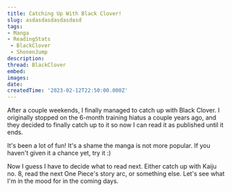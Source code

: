 ```yaml
---
title: Catching Up With Black Clover!
slug: asdasdasdasdasdasd
tags:
- Manga
- ReadingStats
 - BlackClover
 - ShonenJump
description:
thread: BlackClover
embed:
images:
date: 
createdTime: '2023-02-12T22:50:00.000Z'
---
```


After a couple weekends, I finally managed to catch up with Black Clover. I originally stopped on the 6-month training hiatus a couple years ago, and they decided to finally catch up to it so now I can read it as published until it ends.

It's been a lot of fun! It's a shame the manga is not more popular. If you haven't given it a chance yet, try it :) 

Now I guess I have to decide what to read next. Either catch up with Kaiju no. 8, read the next One Piece's story arc, or something else. Let's see what I'm in the mood for in the coming days.